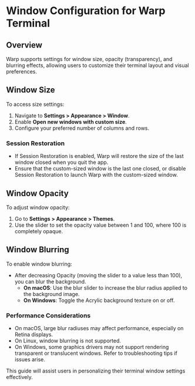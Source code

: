# Window Configuration for Warp Terminal

## Overview
Warp supports settings for window size, opacity (transparency), and blurring effects, allowing users to customize their terminal layout and visual preferences.

## Window Size
To access size settings:
1. Navigate to **Settings > Appearance > Window**.
2. Enable **Open new windows with custom size**.
3. Configure your preferred number of columns and rows.

### Session Restoration
- If Session Restoration is enabled, Warp will restore the size of the last window closed when you quit the app. 
- Ensure that the custom-sized window is the last one closed, or disable Session Restoration to launch Warp with the custom-sized window.

## Window Opacity
To adjust window opacity:
1. Go to **Settings > Appearance > Themes**.
2. Use the slider to set the opacity value between 1 and 100, where 100 is completely opaque.

## Window Blurring
To enable window blurring:
- After decreasing Opacity (moving the slider to a value less than 100), you can blur the background.
  - **On macOS**: Use the blur slider to increase the blur radius applied to the background image.
  - **On Windows**: Toggle the Acrylic background texture on or off.

### Performance Considerations
- On macOS, large blur radiuses may affect performance, especially on Retina displays.
- On Linux, window blurring is not supported.
- On Windows, some graphics drivers may not support rendering transparent or translucent windows. Refer to troubleshooting tips if issues arise.

This guide will assist users in personalizing their terminal window settings effectively.

